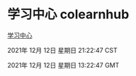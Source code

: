 # 学习中心 colearnhub
[学习中心](http://59.174.25.102:56308/colearnhub/)

2021年 12月 12日 星期日 21:22:47 CST

2021年 12月 12日 星期日 13:22:47 GMT
